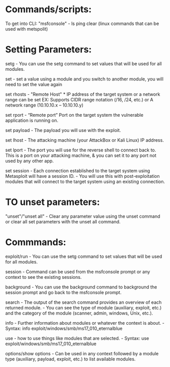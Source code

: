 # Commands/scripts:

To get into CLI: 
"msfconsole"
    - ls ping clear (linux commands that can be used with metspolit)
# Setting Parameters: 
setg
    - You can use the setg command to set values that will be used for all modules.

set
    - set a value using a module and you switch to another module, you will need to set the value again

set rhosts
    - "Remote Host" * IP address of the target system or a network range can be set EX: Supports CIDR range notation (/16, /24, etc.) or A network range (10.10.10.x – 10.10.10.y)

set rport
    - “Remote port” Port on the target system the vulnerable application is running on.

set payload
    - The payload you will use with the exploit.

set lhost
    - The attacking machine (your AttackBox or Kali Linux) IP address.

set lport
    - The port you will use for the reverse shell to connect back to. This is a port on your attacking machine, & you can set it to any port not used by any other app.

set session 
    - Each connection established to the target system using Metasploit will have a session ID. 
    - You will use this with post-exploitation modules that will connect to the target system using an existing connection.

# TO unset parameters: 
"unset"/"unset all"
    - Clear any parameter value using the unset command or clear all set parameters with the unset all command.

# Commmands: 
exploit/run
    - You can use the setg command to set values that will be used for all modules.

session
    - Command can be used from the msfconsole prompt or any context to see the existing sessions.

background
    - You can use the background command to background the session prompt and go back to the msfconsole prompt.

search
    - The output of the search command provides an overview of each returned module. 
    - You can see the type of module (auxiliary, exploit, etc.) and the category of the module (scanner, admin, windows, Unix, etc.).

info
    - Further information about modules or whatever the context is about. 
      - Syntax: info exploit/windows/smb/ms17_010_eternalblue

use
    - how to use things like modules that are selected. 
      - Syntax: use exploit/windows/smb/ms17_010_eternalblue

options/show options
    - Can be used in any context followed by a module type (auxiliary, payload, exploit, etc.) to list available modules.